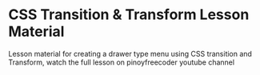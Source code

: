 # CSS Transition & Transform Lesson Material

Lesson material for creating a drawer type menu using CSS transition and Transform, watch the full lesson on pinoyfreecoder youtube channel
